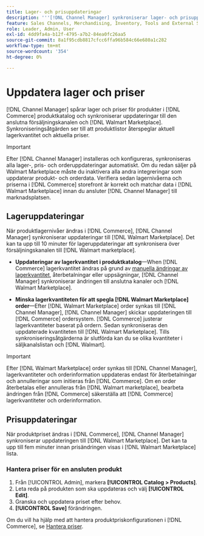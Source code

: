 ```yaml
---
title: Lager- och prisuppdateringar
description: '''[!DNL Channel Manager] synkroniserar lager- och prisuppdateringar mellan [!DNL Commerce] lagra och [!DNL Walmart Marketplace] så att du kan hantera dina säljkanalsåtgärder via [!DNL Commerce] Administratör'
feature: Sales Channels, Merchandising, Inventory, Tools and External Services
role: Leader, Admin, User
exl-id: 4dd9fa4a-b12f-4795-a7b2-84ea0fc26aa5
source-git-commit: 8a1f95cdb8817cfcc6ffa96b584c66e680a1c282
workflow-type: tm+mt
source-wordcount: '354'
ht-degree: 0%

---
```


# Uppdatera lager och priser

[!DNL Channel Manager] spårar lager och priser för produkter i [!DNL Commerce] produktkatalog och synkroniserar uppdateringar till den anslutna försäljningskanalen och [!DNL Walmart Marketplace]. Synkroniseringsåtgärden ser till att produktlistor återspeglar aktuell lagerkvantitet och aktuella priser.


>[!IMPORTANT]
>
>Efter [!DNL Channel Manager] installeras och konfigureras, synkroniseras alla lager-, pris- och orderuppdateringar automatiskt. Om du redan säljer på Walmart Marketplace måste du inaktivera alla andra integreringar som uppdaterar produkt- och orderdata. Verifiera sedan lagernivåerna och priserna i [!DNL Commerce] storefront är korrekt och matchar data i [!DNL Walmart Marketplace] innan du ansluter [!DNL Channel Manager] till marknadsplatsen.


## Lageruppdateringar

När produktlagernivåer ändras i [!DNL Commerce], [!DNL Channel Manager] synkroniserar uppdateringar till [!DNL Walmart Marketplace]. Det kan ta upp till 10 minuter för lageruppdateringar att synkronisera över försäljningskanalen till [!DNL Walmart marketplace].

* **Uppdateringar av lagerkvantitet i produktkatalog**—When [!DNL Commerce] lagerkvantitet ändras på grund av [manuella ändringar av lagerkvantitet](https://experienceleague.adobe.com/docs/commerce-admin/inventory/quantities/quantities-assign-per-product.html), återbetalningar eller uppsägningar, [!DNL Channel Manager] synkroniserar ändringen till anslutna kanaler och [!DNL Walmart Marketplace].

* **Minska lagerkvantiteten för att spegla [!DNL Walmart Marketplace] order**—Efter [!DNL Walmart Marketplace] order synkas till [!DNL Channel Manager], [!DNL Channel Manager] skickar uppdateringen till [!DNL Commerce] ordersystem. [!DNL Commerce] justerar lagerkvantiteter baserat på ordern. Sedan synkroniseras den uppdaterade kvantiteten till [!DNL Walmart Marketplace]. Tills synkroniseringsåtgärderna är slutförda kan du se olika kvantiteter i säljkanalslistan och [!DNL Walmart].

>[!IMPORTANT]
>
>Efter [!DNL Walmart Marketplace] order synkas till [!DNL Channel Manager], lagerkvantiteter och orderinformation uppdateras endast för återbetalningar och annulleringar som initieras från [!DNL Commerce]. Om en order återbetalas eller annulleras från [!DNL Walmart marketplace], bearbeta ändringen från [!DNL Commerce] säkerställa att [!DNL Commerce] lagerkvantiteter och orderinformation.

## Prisuppdateringar

När produktpriset ändras i [!DNL Commerce], [!DNL Channel Manager] synkroniserar uppdateringen till [!DNL Walmart Marketplace]. Det kan ta upp till fem minuter innan prisändringen visas i [!DNL Walmart Marketplace] lista.

### Hantera priser för en ansluten produkt

1. Från [!UICONTROL Admin], markera **[!UICONTROL Catalog > Products]**.
1. Leta reda på produkten som ska uppdateras och välj **[!UICONTROL Edit]**.
1. Granska och uppdatera priset efter behov.
1. **[!UICONTROL Save]** förändringen.

Om du vill ha hjälp med att hantera produktpriskonfigurationen i [!DNL Commerce], se [Hantera priser](https://experienceleague.adobe.com/docs/commerce-admin/catalog/products/pricing/pricing-advanced.html).
